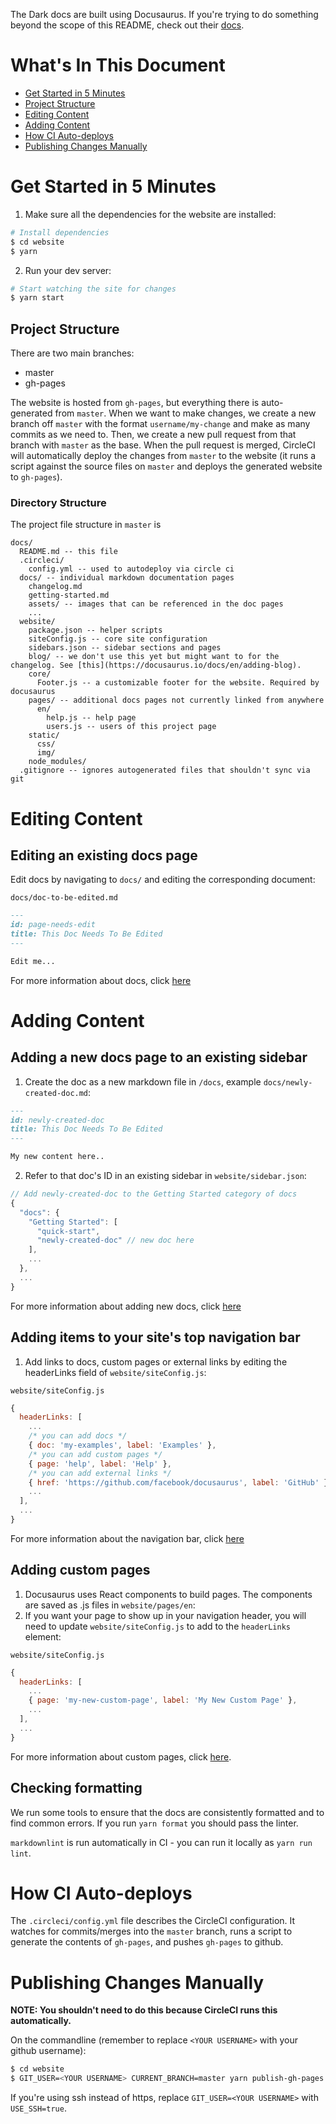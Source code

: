 The Dark docs are built using Docusaurus.
If you're trying to do something beyond the scope of this README, check out their [docs](https://docusaurus.io/).

# What's In This Document

* [Get Started in 5 Minutes](#get-started-in-5-minutes)
* [Project Structure](#project-structure)
* [Editing Content](#editing-content)
* [Adding Content](#adding-content)
* [How CI Auto-deploys](#how-ci-auto-deploys)
* [Publishing Changes Manually](#publishing-changes-manually)

# Get Started in 5 Minutes

1. Make sure all the dependencies for the website are installed:

```sh
# Install dependencies
$ cd website
$ yarn
```
2. Run your dev server:

```sh
# Start watching the site for changes
$ yarn start
```

## Project Structure

There are two main branches:

* master
* gh-pages

The website is hosted from `gh-pages`, but everything there is auto-generated from `master`.
When we want to make changes, we create a new branch off `master` with the format `username/my-change` and make as many commits as we need to.
Then, we create a new pull request from that branch with `master` as the base. When the pull request is merged, CircleCI will automatically
deploy the changes from `master` to the website (it runs a script against the source files on `master` and deploys the generated website to `gh-pages`).

### Directory Structure

The project file structure in `master` is

```
docs/
  README.md -- this file
  .circleci/
    config.yml -- used to autodeploy via circle ci
  docs/ -- individual markdown documentation pages
    changelog.md
    getting-started.md
    assets/ -- images that can be referenced in the doc pages
    ...
  website/
    package.json -- helper scripts
    siteConfig.js -- core site configuration
    sidebars.json -- sidebar sections and pages
    blog/ -- we don't use this yet but might want to for the changelog. See [this](https://docusaurus.io/docs/en/adding-blog).
    core/
      Footer.js -- a customizable footer for the website. Required by docusaurus
    pages/ -- additional docs pages not currently linked from anywhere
      en/
        help.js -- help page
        users.js -- users of this project page
    static/
      css/
      img/
    node_modules/
  .gitignore -- ignores autogenerated files that shouldn't sync via git
```

# Editing Content

## Editing an existing docs page

Edit docs by navigating to `docs/` and editing the corresponding document:

`docs/doc-to-be-edited.md`

```markdown
---
id: page-needs-edit
title: This Doc Needs To Be Edited
---

Edit me...
```

For more information about docs, click [here](https://docusaurus.io/docs/en/navigation)

# Adding Content

## Adding a new docs page to an existing sidebar

1. Create the doc as a new markdown file in `/docs`, example `docs/newly-created-doc.md`:

```md
---
id: newly-created-doc
title: This Doc Needs To Be Edited
---

My new content here..
```

2. Refer to that doc's ID in an existing sidebar in `website/sidebar.json`:

```javascript
// Add newly-created-doc to the Getting Started category of docs
{
  "docs": {
    "Getting Started": [
      "quick-start",
      "newly-created-doc" // new doc here
    ],
    ...
  },
  ...
}
```

For more information about adding new docs, click [here](https://docusaurus.io/docs/en/navigation)

## Adding items to your site's top navigation bar

1. Add links to docs, custom pages or external links by editing the headerLinks field of `website/siteConfig.js`:

`website/siteConfig.js`
```javascript
{
  headerLinks: [
    ...
    /* you can add docs */
    { doc: 'my-examples', label: 'Examples' },
    /* you can add custom pages */
    { page: 'help', label: 'Help' },
    /* you can add external links */
    { href: 'https://github.com/facebook/docusaurus', label: 'GitHub' },
    ...
  ],
  ...
}
```

For more information about the navigation bar, click [here](https://docusaurus.io/docs/en/navigation)

## Adding custom pages

1. Docusaurus uses React components to build pages. The components are saved as .js files in `website/pages/en`:
2. If you want your page to show up in your navigation header, you will need to update `website/siteConfig.js` to add to the `headerLinks` element:

`website/siteConfig.js`
```javascript
{
  headerLinks: [
    ...
    { page: 'my-new-custom-page', label: 'My New Custom Page' },
    ...
  ],
  ...
}
```

For more information about custom pages, click [here](https://docusaurus.io/docs/en/custom-pages).

## Checking formatting

We run some tools to ensure that the docs are consistently formatted and to
find common errors. If you run `yarn format` you should pass the linter.

`markdownlint` is run automatically in CI - you can run it
locally as `yarn run lint`.

# How CI Auto-deploys

The `.circleci/config.yml` file describes the CircleCI configuration.
It watches for commits/merges into the `master` branch, runs a script to generate the contents of
`gh-pages`, and pushes `gh-pages` to github.

# Publishing Changes Manually

**NOTE: You shouldn't need to do this because CircleCI runs this automatically.**

On the commandline (remember to replace `<YOUR USERNAME>` with your github username):

```sh
$ cd website
$ GIT_USER=<YOUR USERNAME> CURRENT_BRANCH=master yarn publish-gh-pages
```

If you're using ssh instead of https, replace `GIT_USER=<YOUR USERNAME>` with `USE_SSH=true`.
